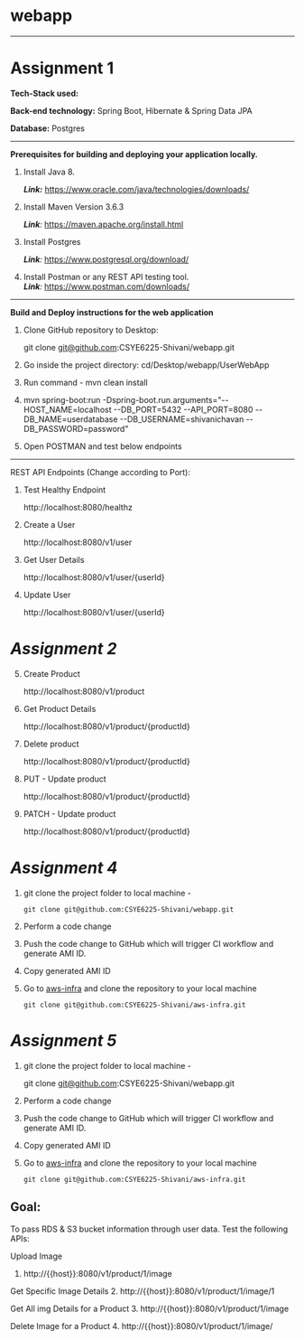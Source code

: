 # webapp

-------------
# Assignment 1

**Tech-Stack used:**

**Back-end technology:** Spring Boot, Hibernate & Spring Data JPA

**Database:** Postgres

---------------------------------------------------------------

**Prerequisites for building and deploying your application locally.**

1. Install Java 8. 
   
   ***Link:*** https://www.oracle.com/java/technologies/downloads/

2. Install Maven Version 3.6.3
   
   ***Link**:* https://maven.apache.org/install.html

3. Install Postgres
   
   ***Link**:* https://www.postgresql.org/download/ 

4. Install Postman or any REST API testing tool.   
  ***Link**:* https://www.postman.com/downloads/

-------
**Build and Deploy instructions for the web application**
1. Clone GitHub repository to Desktop:

   git clone git@github.com:CSYE6225-Shivani/webapp.git


2. Go inside the project directory:
   cd/Desktop/webapp/UserWebApp


3. Run command - mvn clean install

   
4. mvn spring-boot:run -Dspring-boot.run.arguments="--HOST_NAME=localhost --DB_PORT=5432 --API_PORT=8080 --DB_NAME=userdatabase  --DB_USERNAME=shivanichavan --DB_PASSWORD=password"


5. Open POSTMAN and test below endpoints

-------------
REST API Endpoints (Change according to Port):
1. Test Healthy Endpoint

   http://localhost:8080/healthz


2. Create a User

   http://localhost:8080/v1/user


3. Get User Details

   http://localhost:8080/v1/user/{userId}


4. Update User

   http://localhost:8080/v1/user/{userId}

# _Assignment 2_

5. Create Product

   http://localhost:8080/v1/product


6. Get Product Details

   http://localhost:8080/v1/product/{productId}


7. Delete product

   http://localhost:8080/v1/product/{productId}


8. PUT - Update product

   http://localhost:8080/v1/product/{productId}


9. PATCH - Update product

   http://localhost:8080/v1/product/{productId}


# _Assignment 4_
1. git clone the project folder to local machine -

   `git clone git@github.com:CSYE6225-Shivani/webapp.git`


2. Perform a code change


3. Push the code change to GitHub which will trigger CI workflow and generate AMI ID.


4. Copy generated AMI ID 


5. Go to [aws-infra](git@github.com:CSYE6225-Shivani/aws-infra.git) and clone the repository to your local machine
   
   `git clone git@github.com:CSYE6225-Shivani/aws-infra.git`

# _Assignment 5_
1. git clone the project folder to local machine -

   git clone git@github.com:CSYE6225-Shivani/webapp.git

2. Perform a code change
3. Push the code change to GitHub which will trigger CI workflow and generate AMI ID.
4. Copy generated AMI ID
5. Go to [aws-infra](git@github.com:CSYE6225-Shivani/aws-infra.git) and clone the repository to your local machine

   `git clone git@github.com:CSYE6225-Shivani/aws-infra.git`

## **Goal:**
To pass RDS & S3 bucket information through user data. Test the following APIs:

Upload Image
1. http://{{host}}:8080/v1/product/1/image

Get Specific Image Details
2. http://{{host}}:8080/v1/product/1/image/1

Get All img Details for a Product
3. http://{{host}}:8080/v1/product/1/image

Delete Image for a Product
4. http://{{host}}:8080/v1/product/1/image/


